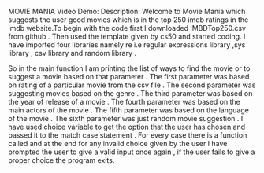 MOVIE MANIA
Video Demo:
Description:
Welcome to Movie Mania which suggests the user good movies which is in the top 250 imdb ratings in the imdb website.To begin with the code first I downloaded IMBDTop250.csv from github . Then used the template given by cs50 and started coding. I have imported four libraries namely re i.e regular expressions library ,sys library , csv library and random library .

So in the main function I am printing the list of ways to find the movie or to suggest a movie based on that parameter . The first parameter was  based on rating of a particular movie from the csv file . The second parameter was suggesting movies based on the genre . The third parameter was based on the year of release of a movie . The fourth parameter was based on the main actors of the movie . The fifth parameter was based on the language of the  movie . The sixth parameter was just random movie suggestion . I have used choice variable to get the option that the user has chosen and passed it to the match case statement . For every case there is a function called and at the end for any invalid choice given by the user I have prompted the user to give a valid input once again , if the user fails to give a proper choice the program exits.


